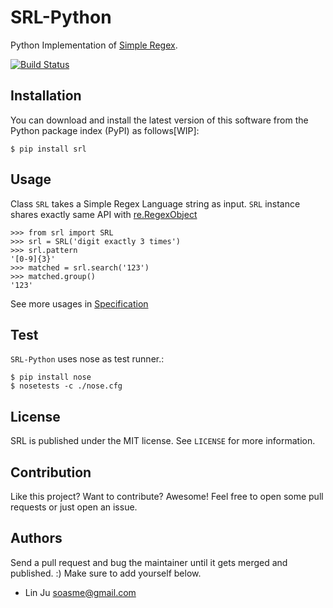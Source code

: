 # SRL-Python

Python Implementation of [Simple Regex](https://simple-regex.com/).

[![Build Status](https://travis-ci.org/SimpleRegex/SRL-Python.svg?branch=master)](https://travis-ci.org/SimpleRegex/SRL-Python)

## Installation

You can download and install the latest version of this software from the Python package index (PyPI) as follows[WIP]:

    $ pip install srl

## Usage

Class `SRL` takes a Simple Regex Language string as input.
`SRL` instance shares exactly same API with [re.RegexObject](https://docs.python.org/2/library/re.html#regular-expression-objects)

    >>> from srl import SRL
    >>> srl = SRL('digit exactly 3 times')
    >>> srl.pattern
    '[0-9]{3}'
    >>> matched = srl.search('123')
    >>> matched.group()
    '123'

See more usages in [Specification](https://github.com/SimpleRegex/SRL-Python/blob/master/specification.md)

## Test

`SRL-Python` uses nose as test runner.:

    $ pip install nose
    $ nosetests -c ./nose.cfg

## License

SRL is published under the MIT license. See `LICENSE` for more information.

## Contribution

Like this project? Want to contribute? Awesome! Feel free to open some pull requests or just open an issue.

## Authors

Send a pull request and bug the maintainer until it gets merged and published. :) Make sure to add yourself below.

- Lin Ju <soasme@gmail.com>

